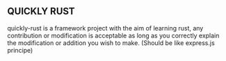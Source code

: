 ## QUICKLY RUST
quickly-rust is a framework project with the aim of learning rust, any contribution or modification is acceptable as long as you correctly explain the modification or addition you wish to make. (Should be like express.js principe)


